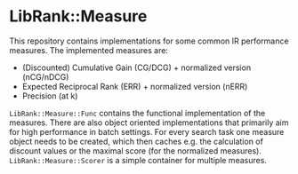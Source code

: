 # LibRank::Measure

This repository contains implementations for some common IR performance measures.
The implemented measures are:

* (Discounted) Cumulative Gain (CG/DCG) + normalized version (nCG/nDCG)
* Expected Reciprocal Rank (ERR) + normalized version (nERR)
* Precision (at k)

`LibRank::Measure::Func` contains the functional implementation of the measures.
There are also object oriented implementations that primarily aim for high performance
in batch settings. For every search task one measure object needs to be created, 
which then caches e.g. the calculation of discount values or the maximal score (for 
the normalized measures). `LibRank::Measure::Scorer` is a simple container for 
multiple measures.
